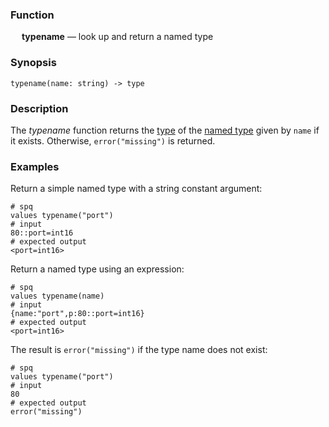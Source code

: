 ### Function

&emsp; **typename** &mdash; look up and return a named type

### Synopsis

```
typename(name: string) -> type
```

### Description

The _typename_ function returns the [type](../../formats/sup.md#25-types) of the
[named type](../../formats/sup.md#258-named-type) given by `name` if it exists.  Otherwise, `error("missing")` is returned.

### Examples

Return a simple named type with a string constant argument:
```mdtest-spq
# spq
values typename("port")
# input
80::port=int16
# expected output
<port=int16>
```

Return a named type using an expression:
```mdtest-spq
# spq
values typename(name)
# input
{name:"port",p:80::port=int16}
# expected output
<port=int16>
```

The result is `error("missing")` if the type name does not exist:
```mdtest-spq
# spq
values typename("port")
# input
80
# expected output
error("missing")
```
